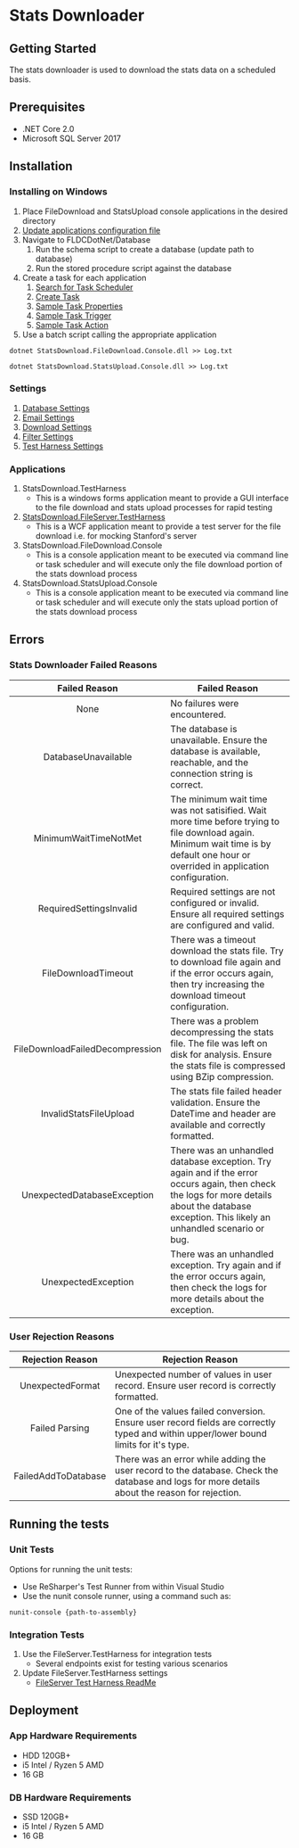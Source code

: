 # Stats Downloader

## Getting Started

The stats downloader is used to download the stats data on a scheduled basis.

## Prerequisites

* .NET Core 2.0
* Microsoft SQL Server 2017

## Installation

### Installing on Windows

1. Place FileDownload and StatsUpload console applications in the desired directory
2. [Update applications configuration file](SettingsConfiguration.md)
3. Navigate to FLDCDotNet/Database
	1. Run the schema script to create a database (update path to database)
	2. Run the stored procedure script against the database
4. Create a task for each application
	1. [Search for Task Scheduler](InstallPics/Windows_SearchTask.PNG)
	2. [Create Task](InstallPics/Windows_CreateTask.PNG)
	3. [Sample Task Properties](InstallPics/Windows_TaskProperties.PNG)
	4. [Sample Task Trigger](InstallPics/Windows_Trigger.PNG)
	5. [Sample Task Action](InstallPics/Windows_Action.PNG)
5. Use a batch script calling the appropriate application

```
dotnet StatsDownload.FileDownload.Console.dll >> Log.txt
```
```
dotnet StatsDownload.StatsUpload.Console.dll >> Log.txt
```

### Settings

1. [Database Settings](SettingsConfiguration.md#stats-download-database-connection-settings)
2. [Email Settings](SettingsConfiguration.md#stats-download-email-settings)
3. [Download Settings](SettingsConfiguration.md#file-download-settings)
4. [Filter Settings](SettingsConfiguration.md#stats-upload-filter-settings)
5. [Test Harness Settings](SettingsConfiguration.md#test-harness-only-settings)

### Applications

1. StatsDownload.TestHarness
	* This is a windows forms application meant to provide a GUI interface to the file download and stats upload processes for rapid testing
2. [StatsDownload.FileServer.TestHarness](FileServer.TestHarness.ReadMe.md)
	* This is a WCF application meant to provide a test server for the file download i.e. for mocking Stanford's server
3. StatsDownload.FileDownload.Console
	* This is a console application meant to be executed via command line or task scheduler and will execute only the file download portion of the stats download process
4. StatsDownload.StatsUpload.Console
	* This is a console application meant to be executed via command line or task scheduler and will execute only the stats upload portion of the stats download process
	
## Errors

### Stats Downloader Failed Reasons

|           Failed Reason             | Failed Reason                                                                                                                                                                                    |
|:-----------------------------------:|--------------------------------------------------------------------------------------------------------------------------------------------------------------------------------------------------|
|               None                  | No failures were encountered.                                                                                                                                                                    |
|        DatabaseUnavailable          | The database is unavailable. Ensure the database is available, reachable, and the connection string is correct.                                                                                  |
|       MinimumWaitTimeNotMet         | The minimum wait time was not satisified. Wait more time before trying to file download again. Minimum wait time is by default one hour or overrided in application configuration.               |
|      RequiredSettingsInvalid        | Required settings are not configured or invalid. Ensure all required settings are configured and valid.                                                                                          |
|        FileDownloadTimeout          | There was a timeout download the stats file. Try to download file again and if the error occurs again, then try increasing the download timeout configuration.                                   |
|   FileDownloadFailedDecompression   | There was a problem decompressing the stats file. The file was left on disk for analysis. Ensure the stats file is compressed using BZip compression.                                            |
|      InvalidStatsFileUpload         | The stats file failed header validation. Ensure the DateTime and header are available and correctly formatted.                                                                                   |
|    UnexpectedDatabaseException      | There was an unhandled database exception. Try again and if the error occurs again, then check the logs for more details about the database exception. This likely an unhandled scenario or bug. |
|       UnexpectedException           | There was an unhandled exception. Try again and if the error occurs again, then check the logs for more details about the exception.                                                             |

### User Rejection Reasons

|     Rejection Reason      | Rejection Reason                                                                                                                              |
|:-------------------------:|-----------------------------------------------------------------------------------------------------------------------------------------------|
|     UnexpectedFormat      | Unexpected number of values in user record. Ensure user record is correctly formatted.                                                        |
|      Failed Parsing       | One of the values failed conversion. Ensure user record fields are correctly typed and within upper/lower bound limits for it's type.         |
|    FailedAddToDatabase    | There was an error while adding the user record to the database. Check the database and logs for more details about the reason for rejection. |

## Running the tests

### Unit Tests

Options for running the unit tests:
* Use ReSharper's Test Runner from within Visual Studio
* Use the nunit console runner, using a command such as:
```
nunit-console {path-to-assembly}
```
	
### Integration Tests

1. Use the FileServer.TestHarness for integration tests
	* Several endpoints exist for testing various scenarios
2. Update FileServer.TestHarness settings
	* [FileServer Test Harness ReadMe](FileServer.TestHarness.ReadMe.md#settings)
	
## Deployment

### App Hardware Requirements

* HDD 120GB+
* i5 Intel / Ryzen 5 AMD
* 16 GB

### DB Hardware Requirements

* SSD 120GB+
* i5 Intel / Ryzen 5 AMD
* 16 GB